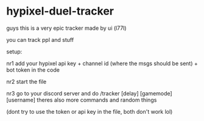 # hypixel-duel-tracker
guys this is a very epic tracker made by ui (l77l)

you can track ppl and stuff

setup:

nr1 add your hypixel api key + channel id (where the msgs should be sent) + bot token in the code

nr2 start the file

nr3 go to your discord server and do /tracker [delay] [gamemode] [username]
theres also more commands and random things

(dont try to use the token or api key in the file, both don't work lol)
